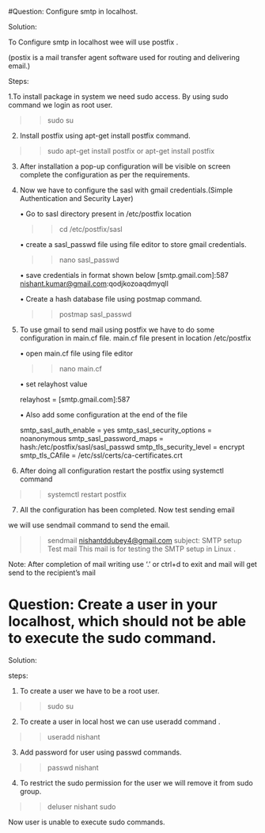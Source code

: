 #Question: Configure smtp in localhost.

Solution:

To Configure smtp in localhost wee will use postfix .

(postix is a mail transfer agent software used for routing and delivering email.)

Steps:

1.To install package in system we need sudo access. By using sudo command we login as  root user.
>> sudo su


2. Install postfix using apt-get install postfix command.
>> sudo apt-get install postfix 
or
>> apt-get install postfix


3.  After installation a pop-up configuration will be visible on screen complete the configuration as per the requirements.

4. Now we have  to configure the sasl  with gmail credentials.(Simple Authentication and Security Layer)
      
    • Go to sasl directory present in /etc/postfix location
      
      >> cd /etc/postfix/sasl


    • create a sasl_passwd file using file editor to store gmail credentials.
      
      >> nano  sasl_passwd
      
    • save credentials in format shown below
      [smtp.gmail.com]:587 nishant.kumar@gmail.com:qodjkozoaqdmyqll

    • Create a hash database file using postmap command.
      >> postmap sasl_passwd
      
      
5. To use gmail to send mail  using postfix we have to do some configuration in main.cf file.
    main.cf  file present in location /etc/postfix


    • open main.cf file using file editor 
      
      >> nano main.cf
        

    • set relayhost value 
      
      relayhost = [smtp.gmail.com]:587
      



    • Also add some configuration at the end of the file
	
	smtp_sasl_auth_enable = yes
	smtp_sasl_security_options = noanonymous
	smtp_sasl_password_maps = hash:/etc/postfix/sasl/sasl_passwd
	smtp_tls_security_level = encrypt
	smtp_tls_CAfile = /etc/ssl/certs/ca-certificates.crt
	     

6. After doing all configuration restart the postfix using systemctl command
>> systemctl restart postfix
    
7. All the configuration  has been completed. Now test sending email

we will use sendmail command  to send the email.

>> sendmail nishantddubey4@gmail.com
subject: SMTP setup Test mail
This mail is for testing the SMTP setup in Linux
.
  
Note: After completion of mail writing use ‘.’ or ctrl+d to exit and mail will  get send to the recipient’s mail  





# Question: Create a user in your localhost, which should not be able to execute the sudo command.

Solution:

steps:

1. To create a user we have to be a root user.
>> sudo su





2. To create a user in local host we can use useradd command .
>> useradd nishant

3. Add password for user using passwd commands.
>> passwd nishant



4. To restrict the sudo permission for the user we will remove it from sudo group.
>> deluser nishant sudo



Now user is unable to execute sudo commands.


